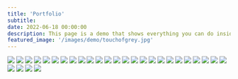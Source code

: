 ```yaml
---
title: 'Portfolio'
subtitle: 
date: 2022-06-18 00:00:00
description: This page is a demo that shows everything you can do inside portfolio and blog posts.
featured_image: '/images/demo/touchofgrey.jpg'
---
```



<div class="gallery" data-columns="3">
	<img src="/images/demo/octopus.jpg">
	<img src="/images/demo/touchofgrey.jpg">
	<img src="/images/demo/wavetothewind.jpg">
	<img src="/images/demo/gold.jpg">
	<img src="/images/demo/sunyellow.jpg">
	<img src="/images/demo/star.jpg">
	<img src="/images/demo/blue.jpg">
	<img src="/images/demo/brownart.jpg">
	<img src="/images/demo/red_swirl.jpg">
	<img src="/images/demo/ice_gold.jpg">
	<img src="/images/demo/people.jpg">
	<img src="/images/demo/red_line.jpg">
	<img src="/images/demo/kapow2.jpg">
	<img src="/images/demo/vFlowers blooming_Original.jpg">
	<img src="/images/demo/green_line.jpg">
	<img src="/images/demo/moss.jpg">
	<img src="/images/demo/tree.jpg">
	<img src="/images/demo/canvas.jpg">
	<img src="/images/demo/night_becomes_the_day.jpg">
	<img src="/images/demo/port/Original.jpg">
	<img src="/images/demo/port/the-wind_Original.jpg">
	<img src="/images/demo/port/sun_Original.jpg">
	<img src="/images/demo/port/20ginal.jpg">
	<img src="/images/demo/port/20151111_195659_Original.jpg">
	<img src="/images/demo/port/20151111_195735_Original.jpg">
	<img src="/images/demo/port/IMG_0361_Original.jpg">
	<img src="/images/demo/port/IMG_5107.jpg">
	<img src="/images/demo/port/IMG_5109.jpg">
	<img src="/images/demo/port/IMG_5112.jpg">
</div>


<!---

## Demo content

This page is a demo that shows everything you can do inside portfolio and blog posts.

We've included everything you need to create engaging posts about your work, and show off your case studies in a beautiful way.

**Obviously,** we’ve styled up *all the basic* text formatting options [available in markdown](https://github.com/adam-p/markdown-here/wiki/Markdown-Cheatsheet).

You can create lists:

* Simple bulleted lists
* Like this one
* Are cool

And:

1. Numbered lists
2. Like this other one
3. Are great too

You can also add blockquotes, which are shown at a larger width to help break up the layout and draw attention to key parts of your content:

> “Simple can be harder than complex: You have to work hard to get your thinking clean to make it simple. But it’s worth it in the end because once you get there, you can move mountains.”

The theme also supports markdown tables:

| Item                 | Author        | Supports tables? | Price |
|----------------------|---------------|------------------|-------|
| Duet Jekyll Theme    | Jekyll Themes | Yes              | $49   |
| Index Jekyll Theme   | Jekyll Themes | Yes              | $49   |
| Journal Jekyll Theme | Jekyll Themes | Yes              | $49   |

And footnotes[^1], which link to explanations[^2] at the bottom of the page[^3].

[^1]: Beautiful modern, minimal theme design.
[^2]: Powerful features to show off your work.
[^3]: Maintained and supported by the theme developer.

You can throw in some horizontal rules too:

---

### Image galleries

Here's a really neat custom feature we added – galleries:

<div class="gallery" data-columns="3">
	<img src="/images/demo/demo-portrait.jpg">
	<img src="/images/demo/demo-landscape.jpg">
	<img src="/images/demo/demo-square.jpg">
	<img src="/images/demo/demo-landscape-2.jpg">
</div>

Inspired by the Galleries feature from WordPress, we've made it easy to create grid layouts for your images. Just use a bit of simple HTML in your post to create a masonry grid image layout:

```html
<div class="gallery" data-columns="3">
    <img src="/images/demo/demo-portrait.jpg">
    <img src="/images/demo/demo-landscape.jpg">
    <img src="/images/demo/demo-square.jpg">
    <img src="/images/demo/demo-landscape-2.jpg">
</div>
```

*See what we did there? Code and syntax highlighting is built-in too!*

Change the number inside the 'columns' setting to create different types of gallery for all kinds of purposes. You can even click on each image to seamlessly enlarge it on the page.

---

### Image carousels

Here's another gallery with only one column, which creates a carousel slide-show instead.

A nice little feature: the carousel only advances when it is in view, so your visitors won't scroll down to find it half way through your images.

<div class="gallery" data-columns="1">
	<img src="/images/demo/demo-landscape.jpg">
	<img src="/images/demo/demo-landscape-2.jpg">
</div>

### What about videos?

Videos are an awesome way to show off your work in a more engaging and personal way, and we’ve made sure they work great on our themes. Just paste an embed code from YouTube or Vimeo, and the theme makes sure it displays perfectly:

<iframe src="https://player.vimeo.com/video/19536258?color=ffffff&title=0&byline=0&portrait=0" width="640" height="360" frameborder="0" webkitallowfullscreen mozallowfullscreen allowfullscreen></iframe>

---

## Pretty cool, huh?

We've packed this theme with powerful features to show off your work. Why not put them to use on your new portfolio?

<a href="https://jekyllthemes.io/theme/index-portfolio-jekyll-theme" class="button button--large">Get This Theme</a>

-->